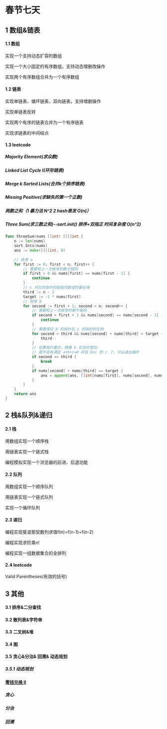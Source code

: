 # 春节七天

## 1 数组&链表

#### 1.1 数组

实现一个支持动态扩容的数组

实现一个大小固定的有序数组，支持动态增删改操作

实现两个有序数组合并为一个有序数组

####	1.2 链表
实现单链表、循环链表、双向链表，支持增删操作

实现单链表反转

实现两个有序的链表合并为一个有序链表

实现求链表的中间结点

 #### 1.3 leetcode
##### Majority Element(求众数)

##### Linked List Cycle I(环形链表)

##### Merge k Sorted Lists(合并k个排序链表)

##### Missing Positive(求缺失的第一个正数)

##### 两数之和（1 暴力法 N^2  2 hash表发  O(n)）

##### Three Sum(求三数之和)--sort.init() 排序+双指正 时间复杂度  O(n^2)

```go
func threeSum(nums []int) [][]int {
    n := len(nums)
    sort.Ints(nums)
    ans := make([][]int, 0)
 
    // 枚举 a
    for first := 0; first < n; first++ {
        // 需要和上一次枚举的数不相同
        if first > 0 && nums[first] == nums[first - 1] {
            continue
        }
        // c 对应的指针初始指向数组的最右端
        third := n - 1
        target := -1 * nums[first]
        // 枚举 b
        for second := first + 1; second < n; second++ {
            // 需要和上一次枚举的数不相同
            if second > first + 1 && nums[second] == nums[second - 1] {
                continue
            }
            // 需要保证 b 的指针在 c 的指针的左侧
            for second < third && nums[second] + nums[third] > target {
                third--
            }
            // 如果指针重合，随着 b 后续的增加
            // 就不会有满足 a+b+c=0 并且 b<c 的 c 了，可以退出循环
            if second == third {
                break
            }
            if nums[second] + nums[third] == target {
                ans = append(ans, []int{nums[first], nums[second], nums[third]})
            }
        }
    }
    return ans
}
```



## 2 栈&队列&递归

#### 2.1 栈

用数组实现一个顺序栈

用链表实现一个链式栈

编程模拟实现一个浏览器的前进、后退功能

#### 2.2 队列

用数组实现一个顺序队列

用链表实现一个链式队列

实现一个循环队列

#### 2.3	递归

编程实现斐波那契数列求值f(n)=f(n-1)+f(n-2)

编程实现求阶乘n! 

编程实现一组数据集合的全排列

#### 2.4	leetcode

Valid Parentheses(有效的括号)

## 3 其他

#### 3.1 排序&二分查找

#### 3.2 散列表&字符串

#### 3.3 二叉树&堆

#### 3.4 图

#### 3.5 贪心&分治& 回溯& 动态规划 

##### 3.5.1 动态规划 

#### [零钱兑换 II](https://leetcode-cn.com/problems/coin-change-2/)

##### 贪心

##### 分治

##### 回溯

